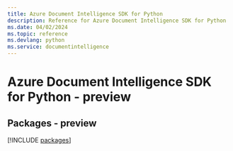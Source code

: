 ```yaml
---
title: Azure Document Intelligence SDK for Python
description: Reference for Azure Document Intelligence SDK for Python
ms.date: 04/02/2024
ms.topic: reference
ms.devlang: python
ms.service: documentintelligence
---
```

# Azure Document Intelligence SDK for Python - preview
## Packages - preview
[!INCLUDE [packages](document-intelligence-index.md)]